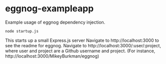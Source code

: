 eggnog-exampleapp
=================

Example usage of eggnog dependency injection.

`node startup.js`

This starts up a small Express.js server
Navigate to http://localhost:3000 to see the readme for eggnog.
Navigate to http://localhost:3000/:user/:project, where user and project are a Github username and project. (For instance, http://localhost:3000/MikeyBurkman/eggnog)